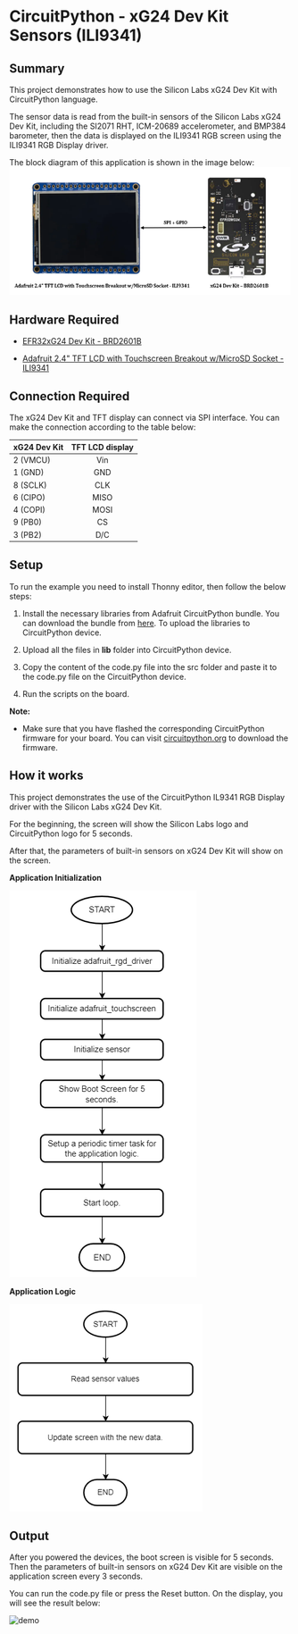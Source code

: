 # CircuitPython - xG24 Dev Kit Sensors (ILI9341) #

## Summary ##

This project demonstrates how to use the Silicon Labs xG24 Dev Kit with CircuitPython language.

The sensor data is read from the built-in sensors of the Silicon Labs xG24 Dev Kit, including the SI2071 RHT, ICM-20689 accelerometer, and BMP384 barometer, then the data is displayed on the ILI9341 RGB screen using the ILI9341 RGB Display driver.

The block diagram of this application is shown in the image below:
![overview](docs/overview.png)

## Hardware Required ##

- [EFR32xG24 Dev Kit - BRD2601B](https://www.silabs.com/development-tools/wireless/efr32xg24-dev-kit?tab=overview)

- [Adafruit 2.4" TFT LCD with Touchscreen Breakout w/MicroSD Socket - ILI9341](https://www.adafruit.com/product/1770)

## Connection Required ##

The xG24 Dev Kit and TFT display can connect via SPI interface. You can make the connection according to the table below:

| xG24 Dev Kit | TFT LCD display | 
|:-------|:------:|
|  2 (VMCU)  |  Vin  |
|  1 (GND)  |  GND  |
|  8 (SCLK)  |  CLK  |
| 6 (CIPO)  |  MISO  |
|  4 (COPI)  |  MOSI  |
|  9 (PB0)  |  CS  |
|  3 (PB2)  |  D/C  |


## Setup ##

To run the example you need to install Thonny editor, then follow the below steps:

1. Install the necessary libraries from Adafruit CircuitPython bundle. You can download the bundle from [here](https://github.com/adafruit/Adafruit_CircuitPython_Bundle). To upload the libraries to CircuitPython device.

2. Upload all the files in **lib** folder into CircuitPython device.

3. Copy the content of the code.py file into the src folder and paste it to the code.py file on the CircuitPython device.

4. Run the scripts on the board.

**Note:**

- Make sure that you have flashed the corresponding CircuitPython firmware for your board. You can visit [circuitpython.org](https://circuitpython.org/board/silabs_devkit_xg24_brd2601b/) to download the firmware.

## How it works ##

This project demonstrates the use of the CircuitPython IL9341 RGB Display driver with the Silicon Labs xG24 Dev Kit.

For the beginning, the screen will show the Silicon Labs logo and CircuitPython logo for 5 seconds.

After that, the parameters of built-in sensors on xG24 Dev Kit will show on the screen.

**Application Initialization**

![application_init](docs/application_init.png)

**Application Logic**

![application_logic](docs/application_logic.png)

## Output ##

After you powered the devices, the boot screen is visible for 5 seconds. Then the parameters of built-in sensors on xG24 Dev Kit are visible on the application screen every 3 seconds.

You can run the code.py file or press the Reset button. On the display, you will see the result below:

![demo](docs/demo.gif)